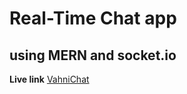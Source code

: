 
# Real-Time Chat app 
## using MERN and socket.io

**Live link** <a href="https://chatapp2-39gt.onrender.com/">VahniChat</a>
  
